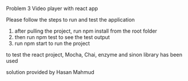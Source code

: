 Problem 3 Video player with react app

Please follow the steps to run and test the application
1. after pulling the project, run npm install from the root folder
2. then run npm test to see the test output
3. run npm start to run the project

to test the react project, Mocha, Chai, enzyme and sinon library has been used

solution provided by Hasan Mahmud

